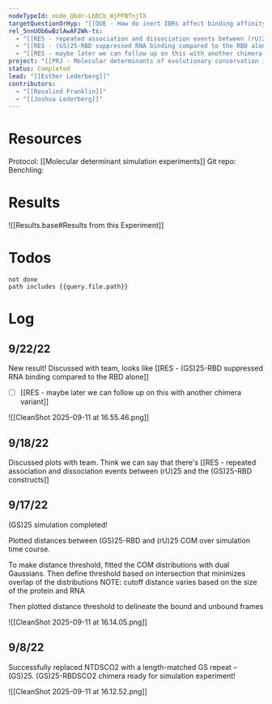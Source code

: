 ```yaml
---
nodeTypeId: node_Qbdr-LbBCb_WjPFNTnjTX
targetQuestionOrHyp: "[[QUE - How do inert IDRs affect binding affinity?]]"
rel_5nnUOb6wBzlAwAF2Wk-ts:
  - "[[RES - repeated association and dissociation events between (rU)25 and the (GS)25-RBD constructs.md]]"
  - "[[RES - (GS)25-RBD suppressed RNA binding compared to the RBD alone.md]]"
  - "[[RES - maybe later we can follow up on this with another chimera variant.md]]"
project: "[[PRJ - Molecular determinants of evolutionary conservation in disordered protein regions]]"
status: Completed
lead: "[[Esther Lederberg]]"
contributors:
  - "[[Rosalind Franklin]]"
  - "[[Joshua Lederberg]]"
---
```

# Resources

Protocol: [[Molecular determinant simulation experiments]]
Git repo: 
Benchling: 
# Results

![[Results.base#Results from this Experiment]]
# Todos
```tasks
not done
path includes {{query.file.path}}
```
# Log

## 9/22/22

New result! Discussed with team, looks like [[RES - (GS)25-RBD suppressed RNA binding compared to the RBD alone]]
- [ ] [[RES - maybe later we can follow up on this with another chimera variant]]

![[CleanShot 2025-09-11 at 16.55.46.png]]

## 9/18/22

Discussed plots with team. Think we can say that there's [[RES - repeated association and dissociation events between (rU)25 and the (GS)25-RBD constructs]]

## 9/17/22

(GS)25 simulation completed! 

Plotted distances between (GS)25-RBD and (rU)25 COM over simulation time course.

To make distance threshold, fitted the COM distributions with dual Gaussians.
Then define threshold based on intersection that minimizes overlap of the distributions
NOTE: cutoff distance varies based on the size of the protein and RNA

Then plotted distance threshold to delineate the bound and unbound frames

![[CleanShot 2025-09-11 at 16.14.05.png]]
## 9/8/22

Successfully replaced NTDSCO2 with a length-matched GS repeat – (GS)25. (GS)25-RBDSCO2 chimera ready for simulation experiment!

![[CleanShot 2025-09-11 at 16.12.52.png]]